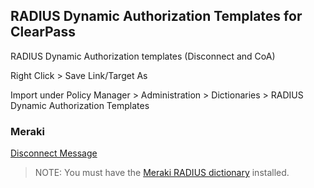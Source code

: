 ## RADIUS Dynamic Authorization Templates for ClearPass
RADIUS Dynamic Authorization templates (Disconnect and CoA)

Right Click > Save Link/Target As

Import under Policy Manager > Administration > Dictionaries > RADIUS Dynamic Authorization Templates


### Meraki
[Disconnect Message](https://github.com/aruba/clearpass-radius-dynamic-authorization-templates/raw/master/meraki/radius-da-template_meraki_disconnect-message.xml)
> NOTE: You must have the [Meraki RADIUS dictionary](https://github.com/aruba/clearpass-radius-dynamic-authorization-templates/raw/master/meraki/radius-dictionary_meraki.xml) installed.

